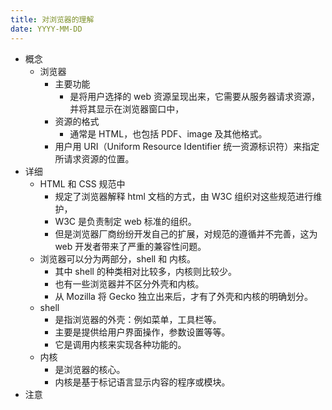 ```yaml
---
title: 对浏览器的理解
date: YYYY-MM-DD
---
```

- 概念
  - 浏览器
    - 主要功能
      - 是将用户选择的 web 资源呈现出来，它需要从服务器请求资源，并将其显示在浏览器窗口中，
    - 资源的格式
      - 通常是 HTML，也包括 PDF、image 及其他格式。
    - 用户用 URI（Uniform Resource Identifier 统一资源标识符）来指定所请求资源的位置。
- 详细
  - HTML 和 CSS 规范中
    - 规定了浏览器解释 html 文档的方式，由 W3C 组织对这些规范进行维护，
    - W3C 是负责制定 web 标准的组织。
    - 但是浏览器厂商纷纷开发自己的扩展，对规范的遵循并不完善，这为 web 开发者带来了严重的兼容性问题。
  - 浏览器可以分为两部分，shell 和 内核。
    - 其中 shell 的种类相对比较多，内核则比较少。
    - 也有一些浏览器并不区分外壳和内核。
    - 从 Mozilla 将 Gecko 独立出来后，才有了外壳和内核的明确划分。
  - shell 
    - 是指浏览器的外壳：例如菜单，工具栏等。
    - 主要是提供给用户界面操作，参数设置等等。
    - 它是调用内核来实现各种功能的。
  - 内核
    - 是浏览器的核心。
    - 内核是基于标记语言显示内容的程序或模块。
- 注意